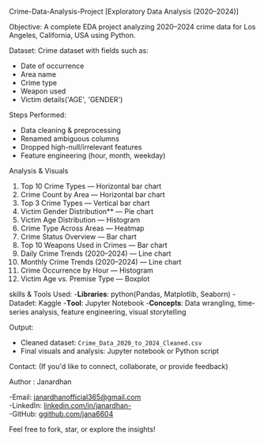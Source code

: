 Crime-Data-Analysis-Project [Exploratory Data Analysis (2020–2024)]

Objective:
A complete EDA project analyzing 2020–2024 crime data for Los Angeles, California, USA using Python.

Dataset:
Crime dataset with fields such as:
- Date of occurrence
- Area name
- Crime type
- Weapon used
- Victim details('AGE', 'GENDER')

Steps Performed:
- Data cleaning & preprocessing
- Renamed ambiguous columns
- Dropped high-null/irrelevant features
- Feature engineering (hour, month, weekday)

Analysis & Visuals
1. Top 10 Crime Types — Horizontal bar chart  
2. Crime Count by Area — Horizontal bar chart  
3. Top 3 Crime Types — Vertical bar chart  
4. Victim Gender Distribution** — Pie chart  
5. Victim Age Distribution — Histogram  
6. Crime Type Across Areas — Heatmap  
7. Crime Status Overview — Bar chart  
8. Top 10 Weapons Used in Crimes — Bar chart  
9. Daily Crime Trends (2020–2024) — Line chart  
10. Monthly Crime Trends (2020–2024) — Line chart  
11. Crime Occurrence by Hour — Histogram  
12. Victim Age vs. Premise Type — Boxplot

skills & Tools Used:
-𝐋𝐢𝐛𝐫𝐚𝐫𝐢𝐞𝐬: python(Pandas, Matplotlib, Seaborn)
-Datadet: Kaggle
-𝐓𝐨𝐨𝐥: Jupyter Notebook
-𝐂𝐨𝐧𝐜𝐞𝐩𝐭𝐬: Data wrangling, time-series analysis, feature engineering, visual 
 storytelling

Output:
- Cleaned dataset: `Crime_Data_2020_to_2024_Cleaned.csv`
- Final visuals and analysis: Jupyter notebook or Python script 

Contact:  (If you'd like to connect, collaborate, or provide feedback)
 
Author : Janardhan
  
-Email: janardhanofficial365@gmail.com  
-LinkedIn: [linkedin.com/in/janardhan-](https://www.linkedin.com/in/janardhan-)  
-GitHub: [ggithub.com/jana6604](https://github.com/jana6604)


Feel free to fork, star, or explore the insights! 
